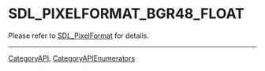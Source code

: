 # SDL_PIXELFORMAT_BGR48_FLOAT

Please refer to [SDL_PixelFormat](SDL_PixelFormat) for details.

----
[CategoryAPI](CategoryAPI), [CategoryAPIEnumerators](CategoryAPIEnumerators)

